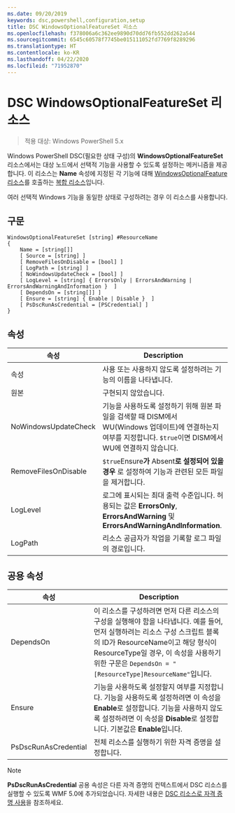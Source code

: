 ```yaml
---
ms.date: 09/20/2019
keywords: dsc,powershell,configuration,setup
title: DSC WindowsOptionalFeatureSet 리소스
ms.openlocfilehash: f378006a6c362ee9890d70dd76fb552dd262a544
ms.sourcegitcommit: 6545c60578f7745be015111052fd7769f8289296
ms.translationtype: HT
ms.contentlocale: ko-KR
ms.lasthandoff: 04/22/2020
ms.locfileid: "71952870"
---
```

# <a name="dsc-windowsoptionalfeatureset-resource"></a>DSC WindowsOptionalFeatureSet 리소스

> 적용 대상: Windows PowerShell 5.x

Windows PowerShell DSC(필요한 상태 구성)의 **WindowsOptionalFeatureSet** 리소스에서는 대상 노드에서 선택적 기능을 사용할 수 있도록 설정하는 메커니즘을 제공합니다. 이 리소스는 **Name** 속성에 지정된 각 기능에 대해 [WindowsOptionalFeature 리소스](windowsOptionalFeatureResource.md)를 호출하는 [복합 리소스](../../../resources/authoringResourceComposite.md)입니다.

여러 선택적 Windows 기능을 동일한 상태로 구성하려는 경우 이 리소스를 사용합니다.

## <a name="syntax"></a>구문

```Syntax
WindowsOptionalFeatureSet [string] #ResourceName
{
    Name = [string[]]
    [ Source = [string] ]
    [ RemoveFilesOnDisable = [bool] ]
    [ LogPath = [string] ]
    [ NoWindowsUpdateCheck = [bool] ]
    [ LogLevel = [string] { ErrorsOnly | ErrorsAndWarning | ErrorsAndWarningAndInformation }  ]
    [ DependsOn = [string[]] ]
    [ Ensure = [string] { Enable | Disable }  ]
    [ PsDscRunAsCredential = [PSCredential] ]
}
```

## <a name="properties"></a>속성

|속성 |Description |
|---|---|
|속성 |사용 또는 사용하지 않도록 설정하려는 기능의 이름을 나타냅니다. |
|원본 |구현되지 않았습니다. |
|NoWindowsUpdateCheck |기능을 사용하도록 설정하기 위해 원본 파일을 검색할 때 DISM에서 WU(Windows 업데이트)에 연결하는지 여부를 지정합니다. `$true`이면 DISM에서 WU에 연결하지 않습니다. |
|RemoveFilesOnDisable |`$true`Ensure**가** Absent**로 설정되어 있을 경우** 로 설정하여 기능과 관련된 모든 파일을 제거합니다. |
|LogLevel |로그에 표시되는 최대 출력 수준입니다. 허용되는 값은 **ErrorsOnly**, **ErrorsAndWarning** 및 **ErrorsAndWarningAndInformation**. |
|LogPath |리소스 공급자가 작업을 기록할 로그 파일의 경로입니다. |

## <a name="common-properties"></a>공용 속성

|속성 |Description |
|---|---|
|DependsOn |이 리소스를 구성하려면 먼저 다른 리소스의 구성을 실행해야 함을 나타냅니다. 예를 들어, 먼저 실행하려는 리소스 구성 스크립트 블록의 ID가 ResourceName이고 해당 형식이 ResourceType일 경우, 이 속성을 사용하기 위한 구문은 `DependsOn = "[ResourceType]ResourceName"`입니다. |
|Ensure |기능을 사용하도록 설정할지 여부를 지정합니다. 기능을 사용하도록 설정하려면 이 속성을 **Enable**로 설정합니다. 기능을 사용하지 않도록 설정하려면 이 속성을 **Disable**로 설정합니다. 기본값은 **Enable**입니다. |
|PsDscRunAsCredential |전체 리소스를 실행하기 위한 자격 증명을 설정합니다. |

> [!NOTE]
> **PsDscRunAsCredential** 공용 속성은 다른 자격 증명의 컨텍스트에서 DSC 리소스를 실행할 수 있도록 WMF 5.0에 추가되었습니다. 자세한 내용은 [ DSC 리소스로 자격 증명 사용](../../../configurations/runasuser.md)을 참조하세요.